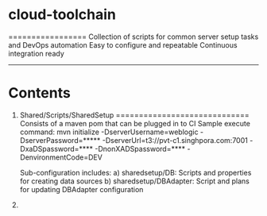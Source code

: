 # cloud-toolchain
=================
Collection of scripts for common server setup tasks and DevOps automation
Easy to configure and repeatable
Continuous integration ready

---------
Contents
========

1) Shared/Scripts/SharedSetup
=============================
Consists of a maven pom that can be plugged in to CI 
Sample execute command:
 mvn initialize -DserverUsername=weblogic -DserverPassword=***** 
		-DserverUrl=t3://pvt-c1.singhpora.com:7001 
		-DxaDSpassword=**** -DnonXADSpassword=****
		-DenvironmentCode=DEV

     Sub-configuration includes:
	a) sharedsetup/DB: Scripts and properties for creating data sources
	b) sharedsetup/DBAdapter: Script and plans for updating DBAdapter configuration
2) 